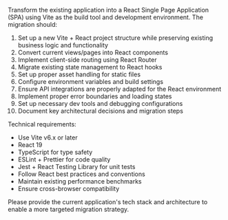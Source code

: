 Transform the existing application into a React Single Page Application (SPA) using Vite as the build tool and development environment. The migration should:

1. Set up a new Vite + React project structure while preserving existing business logic and functionality
2. Convert current views/pages into React components
3. Implement client-side routing using React Router
4. Migrate existing state management to React hooks
5. Set up proper asset handling for static files
6. Configure environment variables and build settings
7. Ensure API integrations are properly adapted for the React environment
8. Implement proper error boundaries and loading states
9. Set up necessary dev tools and debugging configurations
10. Document key architectural decisions and migration steps

Technical requirements:

- Use Vite v6.x or later
- React 19
- TypeScript for type safety
- ESLint + Prettier for code quality
- Jest + React Testing Library for unit tests
- Follow React best practices and conventions
- Maintain existing performance benchmarks
- Ensure cross-browser compatibility

Please provide the current application's tech stack and architecture to enable a more targeted migration strategy.
